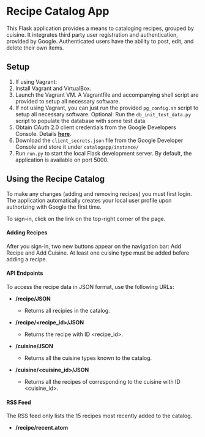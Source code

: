 # Recipe Catalog App

This Flask application provides a means to cataloging recipes, grouped by cuisine. It integrates third party user 
registration and authentication, provided by Google. Authenticated users have the ability to post, edit, and 
delete their own items.

## Setup

1. If using Vagrant:
  1. Install Vagrant and VirtualBox.
  2. Launch the Vagrant VM. A Vagrantfile and accompanying shell script are provided to setup all necessary software.
2. If not using Vagrant, you can just run the provided `pg_config.sh` script to setup all necessary software.
  Optional: Run the `db_init_test_data.py` script to populate the database with some test data 
3. Obtain OAuth 2.0 client credentials from the Google Developers Console. Details **[here](https://developers.google.com/identity/protocols/OAuth2)**.
4. Download the `client_secrets.json` file from the Google Developer Console and store it under `catalogapp/instance/`
5. Run `run.py` to start the local Flask development server. By default, the application is available on port 5000.


## Using the Recipe Catalog

To make any changes (adding and removing recipes) you must first login. The application automatically creates your 
local user profile upon authorizing with Google the first time. 

To sign-in, click on the link on the top-right corner of the page.
 

#### Adding Recipes

After you sign-in, two new buttons appear on the navigation bar: Add Recipe and Add Cuisine.
At least one cuisine type must be added before adding a recipe. 

#### API Endpoints

To access the recipe data in JSON format, use the following URLs:

* **/recipe/JSON**
	* Returns all recipies in the catalog. 
	
*  **/recipe/\<recipe_id>/JSON**
	* Returns the recipe with ID <recipe_id>.

*  **/cuisine/JSON**
	* Returns all the cuisine types known to the catalog.

*  **/cuisine/\<cuisine_id>/JSON**
	* Returns all the recipes of corresponding to the cuisine with ID <cuisine_id>.

#### RSS Feed	

The RSS feed only lists the 15 recipes most recently added to the catalog.

*  **/recipe/recent.atom**


